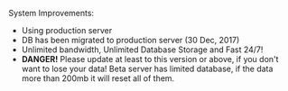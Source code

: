 System Improvements:
- Using production server
- DB has been migrated to production server (30 Dec, 2017)
- Unlimited bandwidth, Unlimited Database Storage and Fast 24/7!
- **DANGER!** Please update at least to this version or above, if you don't want to lose your data! Beta server has limited database, if the data more than 200mb it will reset all of them.
